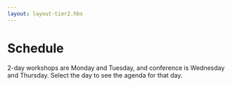 ```yaml
---
layout: layout-tier2.hbs
---
```


<div class="container section schedule">
   <h1 class="text-center">Schedule</h1>
    </div>
</div>
<div class="container">
    <div class="col-lg-6 col-lg-offset-3">
        <p class="text-center">2-day workshops are Monday and Tuesday, and conference is Wednesday and Thursday. Select the day to see the agenda for that day.</p>
    </div>
    <div class="col-lg-12">
        <script type="text/javascript" src="https://sessionize.com/api/v2/adpvn9dh/view/GridSmart"></script>
    </div>
</div>
